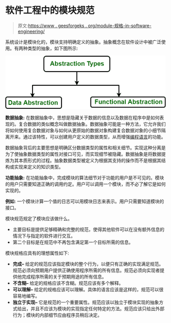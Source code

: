 # 软件工程中的模块规范

> 原文:[https://www . geesforgeks . org/module-规格-in-software-engineering/](https://www.geeksforgeeks.org/module-specifications-in-software-engineering/)

系统设计是模块化的，模块支持明确定义的抽象。抽象概念在软件设计中被广泛使用。有两种类型的抽象，如下图所示:

![](img/fbbe405c383dd75073bcfef590c8d7f2.png)

**数据抽象:**
在数据抽象中，思想是隐藏关于数据的信息以及数据在程序中是如何表现的。复合数据的类似概念叫做数据抽象。数据抽象可能是一种方法，它允许我们将如何使用复合数据对象与如何从更原始的数据对象构建复合数据对象的小细节隔离开来。通过该特性，可以创建用户定义的数据类型，从而增强[编程语言](https://www.geeksforgeeks.org/introduction-to-programming-languages/)的功能。

数据抽象背后的主要思想是明确区分数据类型的属性和相关细节。实现这种分离是为了使抽象数据类型的属性对接口可见，而实现细节被隐藏。数据抽象是将数据提炼为其本质形式的过程。抽象数据类型被定义为根据其支持的操作而不是根据其结构或实现来定义的知识类型。

**功能抽象:**
在功能抽象中，完成模块的算法细节对于功能的用户是不可见的。模块的用户只需要知道正确的调用约定。用户可以调用一个模块，而不必了解它是如何实现的。

**例如:**
一个模块计算一个值的日志可以用模块日志来表示。用户只需要知道模块的接口。

模块规范规定了模块应该做什么。

*   主要目标是提供足够精确和完整的规范，使得其他软件可以在没有额外信息的情况下与指定的软件进行交互。
*   第二个目标是在规范中不再包含满足第一个目标所需的信息。

模块规格应具有的理想属性如下:

*   **完成–**
    给定的规范应该指定模块的整个行为，以便只有正确的实现满足规范。规范必须向预期用户提供正确使用程序所需的所有信息。规范必须向实现者提供他完成程序所需的关于预期用途的所有信息。
*   **不含糊–**
    给定的规格应该不含糊。规范应该有多个解释。
*   **可以理解–**
    给定的规格应该可以理解。具体的语言应该是这样的，规范可以很容易地编写。
*   **独立于实现–**
    它是规范的一个重要属性。规范应该以独立于模块实现的抽象方式给出，并且不应该为模块的实现指定任何特定的方法。规范应该只给出外部行为；模块的内部细节应由程序员稍后决定。